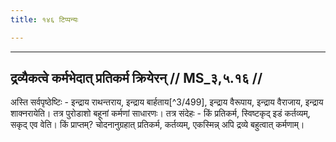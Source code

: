 ```yaml
---
title: १४६ टिप्पन्यः

---
```


[^3/498]: Tait.Br. 1.8.6.2

____________________________________________


## द्रव्यैकत्वे कर्मभेदात् प्रतिकर्म क्रियेरन् // MS_३,५.१६ //

अस्ति सर्वपृष्ठेष्टिः - इन्द्राय राथन्तराय, इन्द्राय बार्हताय[^3/499], इन्द्राय वैरूपाय, इन्द्राय वैराजाय, इन्द्राय शाक्नरायेति। तत्र पुरोडाशो बहूनां कर्मणां साधारणः। तत्र संदेहः - किं प्रतिकर्म, स्विष्टकृद् इडं कर्तव्यम्, सकृद् एव वेति। किं प्राप्तम्? चोदनानुग्रहात् प्रतिकर्म, कर्तव्यम्, एकस्मिन्न् अपि द्रव्ये बहुत्वात् कर्मणाम्।
